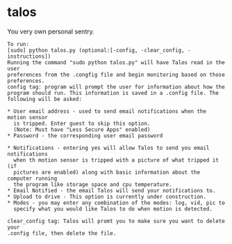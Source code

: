 # talos
You very own personal sentry.

    To run:
    [sudo] python talos.py (optional:[-config, -clear_config, -instructions])
    Running the command "sudo python talos.py" will have Talos read in the user
    preferences from the .congfig file and begin monitoring based on those 
    preferences.
    config tag: program will prompt the user for information about how the 
    program should run. This information is saved in a .config file. The 
    following will be asked:
    
    * User email address - used to send email notifications when the motion sensor
      is tripped. Enter guest to skip this option. 
      (Note: Must have "Less Secure Apps" enabled)
    * Password - the corresponding user email password
    
    * Notifications - entering yes will allow Talos to send you email notifications
      when th motion sensor is tripped with a picture of what tripped it (if 
      pictures are enabled) along with basic information about the computer running 
      the program like storage space and cpu temperature.
    * Email Notified - the email Talos will send your notifications to.
    * Upload to drive - This option is currently under construction.
    * Modes - you may enter any combination of the modes: log, vid, pic to
      specify what you would like Talos to do when motion is detected.
    
    clear_config tag: Talos will promt you to make sure you want to delete your
    .config file, then delete the file.
